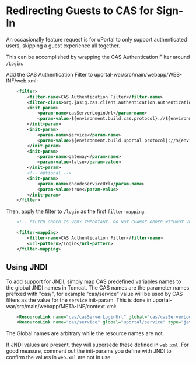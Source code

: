 # Redirecting Guests to CAS for Sign-In

An occasionally feature request is for uPortal to only support authenticated users,
skipping a guest experience all together.

This can be accomplished by wrapping the CAS Authentication Filter around `/Login`.

Add the CAS Authentication Filter to uportal-war/src/main/webapp/WEB-INF/web.xml:

```xml
    <filter>
        <filter-name>CAS Authentication Filter</filter-name>
        <filter-class>org.jasig.cas.client.authentication.AuthenticationFilter</filter-class>
        <init-param>
            <param-name>casServerLoginUrl</param-name>
            <param-value>${environment.build.cas.protocol}://${environment.build.cas.server}${environment.build.cas.context}/login</param-value>
        </init-param>
        <init-param>
            <param-name>service</param-name>
            <param-value>${environment.build.uportal.protocol}://${environment.build.uportal.server}${environment.build.uportal.context}/Login</param-value>
        </init-param>
        <init-param>
            <param-name>gateway</param-name>
            <param-value>false</param-value>
        </init-param>
        <!-- optional -->
        <init-param>
            <param-name>encodeServiceUrl</param-name>
            <param-value>true</param-value>
        </init-param>
    </filter>
```


Then, apply the filter to `/login` as the first `filter-mapping`:

```xml
    <!-- FILTER ORDER IS VERY IMPORTANT. DO NOT CHANGE ORDER WITHOUT VERY GOOD REASON -->

    <filter-mapping>
        <filter-name>CAS Authentication Filter</filter-name>
        <url-pattern>/Login</url-pattern>
    </filter-mapping>
```

## Using JNDI

To add support for JNDI, simply map CAS predefined variables names to the global JNDI names
in Tomcat. The CAS names are the parameter names prefixed with "cas/", for example "cas/service" value
will be used by CAS filters as the value for the `service` init-param.
This is done in uportal-war/src/main/webapp/META-INF/context.xml:

```xml
    <ResourceLink name="cas/casServerLoginUrl" global="cas/casServerLoginUrl" type="java.lang.String" />
    <ResourceLink name="cas/service" global="uportal/service" type="java.lang.String" />
```

The Global names are arbitrary while the resource names are not.

If JNDI values are present, they will supersede these defined in `web.xml`.
For good measure, comment out the init-params you define with JNDI to confirm the 
values in `web.xml` are not in use.